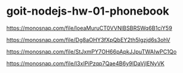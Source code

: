 # goit-nodejs-hw-01-phonebook

https://monosnap.com/file/loeaMuruCT0VVNlBSBRSWq6B1ciY59

https://monosnap.com/file/Dg8aOHY3fXpQbEY2th5lgzjd6s3ohV

https://monosnap.com/file/StJxmPY7OH66pApkJJpuTWAIwPC1Qo

https://monosnap.com/file/I3xIPiPzqp7Qae4B6y9IDaVjIENyVK
